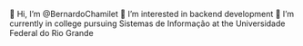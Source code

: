  👋 Hi, I’m @BernardoChamilet
 👀 I’m interested in backend development
 🌱 I’m currently in college pursuing Sistemas de Informação at the Universidade Federal do Rio Grande


<!---
BernardoChamilet/BernardoChamilet is a ✨ special ✨ repository because its `README.md` (this file) appears on your GitHub profile.
You can click the Preview link to take a look at your changes.
--->
